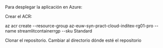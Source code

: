 Para desplegar la aplicación en Azure:

Crear el ACR:

az acr create --resource-group az-euw-syn-pract-cloud-inditex-rg01-pro --name streamlitcontainerrgp --sku Standard

Clonar el repositorio. Cambiar al directorio dónde esté el repositorio
